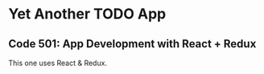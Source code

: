 # Yet Another TODO App
## Code 501: App Development with React + Redux

This one uses React & Redux.
